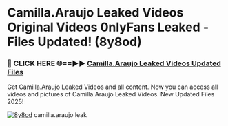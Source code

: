 # Camilla.Araujo Leaked Videos Original Videos 0nlyFans Leaked - Files Updated! (8y8od)

<h3>🔴 CLICK HERE 🌐==►► <a href="https://tinyurl.com/x26r9saj" rel="nofollow">Camilla.Araujo Leaked Videos Updated Files</a></h3>

Get Camilla.Araujo Leaked Videos and all content. Now you can access all videos and pictures of Camilla.Araujo Leaked Videos. New Updated Files 2025!

[![8y8od](https://i.imgur.com/LkgZPqh.gif)](https://tinyurl.com/x26r9saj)
camilla.araujo leak